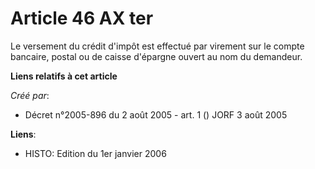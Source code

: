 # Article 46 AX ter

Le versement du crédit d'impôt est effectué par virement sur le compte bancaire, postal ou de caisse d'épargne ouvert au nom
du demandeur.

**Liens relatifs à cet article**

_Créé par_:

  - Décret n°2005-896 du 2 août 2005 - art. 1 () JORF 3 août 2005

**Liens**:

  - HISTO: Edition du 1er janvier 2006
